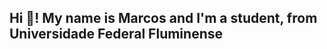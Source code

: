 <h2 align="left">Hi 👋! My name is Marcos and I'm a student, from Universidade Federal Fluminense</h2>

